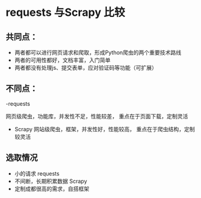# requests 与Scrapy 比较

## 共同点：

- 两者都可以进行网页请求和爬取，形成Python爬虫的两个重要技术路线
- 两者的可用性都好，文档丰富，入门简单
- 两者都没有处理js、提交表单，应对验证码等功能（可扩展）


## 不同点：

-requests

网页级爬虫，功能库，并发性不足，性能较差，
重点在于页面下载，定制灵活

- Scrapy
网站级爬虫，框架，并发性好，性能较高，
重点在于爬虫结构，定制较灵活

## 选取情况

- 小的请求 requests
- 不间断，长期积累数据 Scrapy
- 定制成都很高的需求，自搭框架


